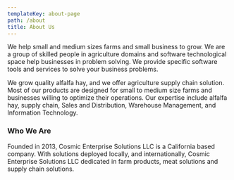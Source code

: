 ```yaml
---
templateKey: about-page
path: /about
title: About Us
---
```

We help small and medium sizes farms and small business to grow. We are a group of skilled people in agriculture domains and software technological space help businesses in problem solving. We provide specific software tools and services to solve your business problems.

We grow quality alfalfa hay, and we offer agriculture supply chain solution. Most of our products are designed for small to medium size farms and businesses willing to optimize their operations. Our expertise include alfalfa hay, supply chain, Sales and Distribution, Warehouse Management, and Information Technology. 

### Who We Are

Founded in 2013, Cosmic Enterprise Solutions LLC is a California based company. With solutions deployed locally, and internationally, Cosmic Enterprise Solutions LLC dedicated in farm products, meat solutions and supply chain solutions.